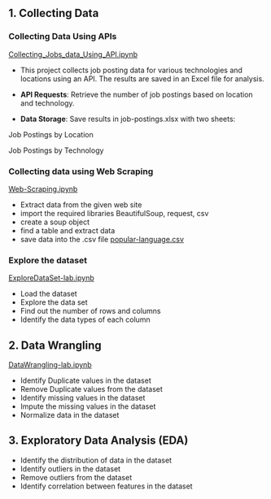 
##  1. Collecting Data
### Collecting Data Using APIs 
[Collecting_Jobs_data_Using_API.ipynb](https://github.com/hiuuuuuuuu/PYTHON/blob/main/Collecting_Jobs_data_Using_API-Questions.ipynb)
- This project collects job posting data for various technologies and locations using an API. The results are saved in an Excel file for analysis.

- **API Requests**: Retrieve the number of job postings based on location and technology.
- **Data Storage**: Save results in job-postings.xlsx with two sheets:

Job Postings by Location

Job Postings by Technology

### Collecting data using Web Scraping
[Web-Scraping.ipynb](https://github.com/hiuuuuuuuu/PYTHON/blob/main/Web-Scraping-Lab.ipynb)
- Extract data from the given web site
- import the required libraries BeautifulSoup, request, csv
- create a soup object
- find a table and extract data
- save data into the .csv file [popular-language.csv](https://github.com/hiuuuuuuuu/PYTHON/blob/main/popular-language.csv)

### Explore the dataset
[ExploreDataSet-lab.ipynb](https://github.com/hiuuuuuuuu/PYTHON/blob/main/M1ExploreDataSet-lab.ipynb)
- Load the dataset
- Explore the data set
- Find out the number of rows and columns
- Identify the data types of each column

## 2. Data Wrangling
[DataWrangling-lab.ipynb](https://github.com/hiuuuuuuuu/PYTHON/blob/main/M2DataWrangling-lab.ipynb)
- Identify Duplicate values in the dataset
- Remove Duplicate values from the dataset
- Identify missing values in the dataset
- Impute the missing values in the dataset
- Normalize data in the dataset

## 3. Exploratory Data Analysis (EDA)
- Identify the distribution of data in the dataset
- Identify outliers in the dataset
- Remove outliers from the dataset
- Identify correlation between features in the dataset







